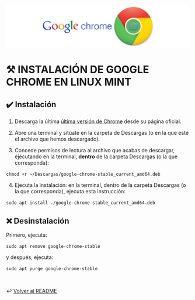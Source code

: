 ![instalación_google_chrome_en_Linux_Mint](../img/bannerChrome.png)

# ⚒️ INSTALACIÓN DE GOOGLE CHROME EN LINUX MINT

## ✔️ Instalación

1. Descarga la última [última versión de Chrome](https://www.google.com/intl/es_es/chrome/?_gl=1*5wdtyh*_up*MQ..&gclid=Cj0KCQjw-uK0BhC0ARIsANQtgGOjfbyuVJO4cOnamoTe48JZ56y0p25P489FH3P9sGYk3Tj8stDjEGkaAmDSEALw_wcB&gclsrc=aw.ds) desde su página oficial.

3. Abre una terminal y sitúate en la carpeta de Descargas (o en la que esté el archivo que hemos descargado).

4. Concede permisos de lectura al archivo que acabas de descargar, ejecutando en la terminal, **dentro** de la carpeta Descargas (o la que corresponda):
~~~
chmod +r ~/Descargas/google-chrome-stable_current_amd64.deb
~~~
4. Ejecuta la instalación: en la terminal, dentro de la carpeta Descargas (o la que corresponda), ejecuta esta instrucción:
~~~
sudo apt install ./google-chrome-stable_current_amd64.deb
~~~

## ❌ Desinstalación

Primero, ejecuta:
~~~
sudo apt remove google-chrome-stable
~~~
y después, ejecuta:
~~~
sudo apt purge google-chrome-stable
~~~

<br>

↩️ [Volver al README](../README.md)

<br>
